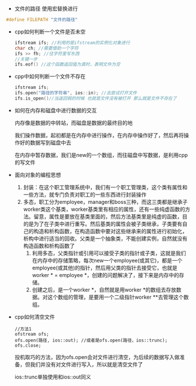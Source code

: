 * 文件的路径 使用宏替换进行 

```c++
#define FILEPATH "文件的路径"
```

* cpp如何判断一个文件是否未空

  ```cpp
  ifstream ifs; //利用的是ifstream的实例化对象进行
  char ch; //需要借助一个字符
  ifs >> fh; //往字符里写东西 
  //关键一步
  ifs.eof() //这个函数返回值为真时，表明文件为空
  ```

* cpp中如何判断一个文件不存在

  ```cpp
  ifstream ifs;
  ifs.open("路径的字符串", ios::in); //去尝试打开文件
  ifs.is_open()//当返回假的时候 也就是文件没有被打开 那么就是文件不存在了
  ```

* 如何在内存和磁盘中进行数据的交互

  内存像是数据的中转站，而磁盘是数据的最终目的地

  我们操作数据，起初都是在内存中进行操作，在内存中操作好了，然后再将操作好的数据写到磁盘中去 

  在内存中暂存数据，我们是new的一个数组，而往磁盘中写数据，是利用cpp的写文件

* 面向对象的编程思想
  1. 封装：在这个职工管理系统中，我们有一个职工管理类，这个类有属性和一些方法，就专门负责对职工的一些东西进行封装操作
  2. 多态，职工分为employee，manager和boss三种，而这三类都是继承子worker类这个基类，worker基类里有相应的属性，还有一些纯虚函数的方法。留意，属性是要放在基类里面的，然后方法基类里是纯虚的函数，目的是为了在子类中进行重写。然后基类的属性会被子类继承，子类要有自己的构造和析构函数，在构造函数中要对这些继承来的属性进行初始化，析构中进行适当的回收。父类是一个抽象类，不能创建实例，自然就没有构造函数和析构函数了
     1. 利用多态，父类指针或引用可以接受子类的指针或子类，这就是我们在内存中的存储策略，每次new一个employee(或其它)，都是一个employee(或其他)的指针，然后用父类的指针去接受它，也就是worker * = employee *，创建的问题解决了，接下来是内存中的存储。
     2. 创建之后，是一个worker *，自然就是用worker *的数组去存放数据。对这个数组的管理，是要用一个二级指针worker **去管理这个数组。

* cpp如何清空文件

  ```
  //方法1
  ofstream ofs;
  ofs.open(路径, ios::out); //或者是ofs.open(路径，ios::trunc);
  ofs.close;
  ```

  投机取巧的方法，因为ofs.open会对文件进行清空，为后续的数据写入做准备，但我们并没有对文件进行写入，所以就是清空文件了

  ios::trunc单独使用和ios::out同义

